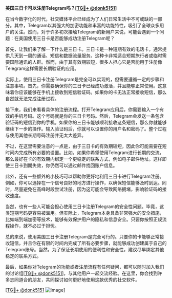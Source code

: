 **美国三日卡可以注册Telegram吗？[[TG💪+ @donk5151](https://t.me/s/donk5151)]**

在当今数字化的时代，社交媒体平台已经成为了人们日常生活中不可或缺的一部分。其中，Telegram以其强大的加密功能和丰富的功能特性，吸引了全球众多用户的关注。然而，对于许多初次接触Telegram的新用户来说，可能会遇到一个问题：在美国使用三日卡是否能够成功注册Telegram呢？

首先，让我们来了解一下什么是三日卡。三日卡是一种短期有效的电话卡，通常提供几天到一周的通话、短信和数据流量服务。这种卡非常适合短期旅行者或临时需要国际通讯的人群。然而，由于其有效期较短，很多人担心它是否能用于注册像Telegram这样需要长期验证的应用。

实际上，使用三日卡注册Telegram是完全可以实现的，但需要遵循一定的步骤和注意事项。首先，你需要确保你的三日卡已经成功激活，并且能够正常使用。这意味着你应该能够在手机上接收到短信验证码。如果你的卡无法正常接收短信，那么自然就无法完成注册过程。

接下来，我们来看看具体的注册流程。打开Telegram应用后，你需要输入一个有效的手机号码。这个号码就是你的三日卡号码。然后，Telegram会发送一条包含验证码的短信到你的手机。如果你的三日卡能够顺利接收这条短信，那么你就能够继续下一步的操作。输入验证码后，你就可以设置你的用户名和密码了。整个过程与使用其他长期号码注册并无太大差异。

不过，在这里需要注意的一点是，由于三日卡的有效期较短，因此你可能需要在短时间内完成所有必要的设置。比如，如果你希望使用Telegram进行长期的交流，那么最好在卡的有效期内绑定一个更稳定的联系方式，例如电子邮件地址。这样即使三日卡到期失效，你仍然可以通过邮件找回账户信息。

此外，还有一些额外的小技巧可以帮助你更好地利用三日卡进行Telegram注册。例如，你可以选择在一个信号良好的地方进行操作，以确保短信能够及时到达。同时，尽量避免在高峰时段尝试注册，因为这可能会导致网络拥堵，影响验证码的接收速度。

当然，也有一些人可能会担心使用三日卡注册Telegram的安全性问题。毕竟，这类短期号码更容易被滥用。但实际上，Telegram本身具备非常强大的安全措施，比如端到端加密等技术，能够有效保护用户的隐私和信息安全。只要你按照正规流程操作，就不必过于担忧。

总的来说，使用美国三日卡注册Telegram是完全可行的。只要你的卡能够正常接收短信，并且你在有限的时间内完成了所有必要步骤，就能够成功创建属于自己的Telegram账号。当然，为了保证长期使用的便利性和安全性，建议尽早绑定其他稳定的联系方式。

最后，如果你对Telegram的功能或者注册流程有任何疑问，都可以随时加入我们的讨论组[[TG💪+ @donk5151](https://t.me/s/donk5151)]，与其他用户一起交流经验。在这里，你会找到许多志同道合的朋友，共同探讨如何更好地使用这款优秀的社交软件。

[[TG💪+ @donk5151](https://t.me/s/donk5151) ![Image](https://i.postimg.cc/rwNCRYN7/Snipaste-2025-04-30-17-27-05.png)]